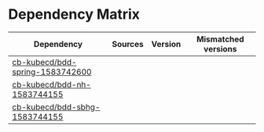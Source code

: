 # Dependency Matrix

Dependency | Sources | Version | Mismatched versions
---------- | ------- | ------- | -------------------
[cb-kubecd/bdd-spring-1583742600](https://github.com/cb-kubecd/bdd-spring-1583742600.git) |  | []() | 
[cb-kubecd/bdd-nh-1583744155](https://github.com/cb-kubecd/bdd-nh-1583744155.git) |  | []() | 
[cb-kubecd/bdd-sbhg-1583744155](https://github.com/cb-kubecd/bdd-sbhg-1583744155.git) |  | []() | 
